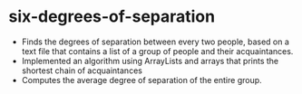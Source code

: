 # six-degrees-of-separation
- Finds the degrees of separation between every two people, based on a text file that contains a list of a group of people and their acquaintances.
- Implemented an algorithm using ArrayLists and arrays that prints the shortest chain of acquaintances  
- Computes the average degree of separation of the entire group. 
